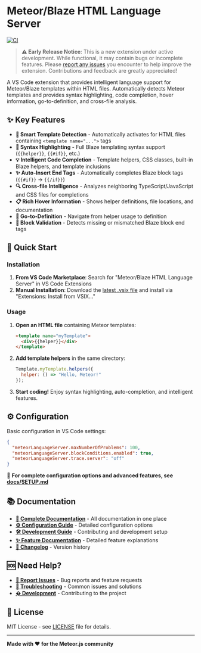 # Meteor/Blaze HTML Language Server

[![CI](https://github.com/ptbarnum4/meteor-blaze-vscode-language-server/actions/workflows/ci.yml/badge.svg)](https://github.com/ptbarnum4/meteor-blaze-vscode-language-server/actions/workflows/ci.yml)

> **⚠️ Early Release Notice**: This is a new extension under active development. While functional, it may contain bugs or incomplete features. Please [report any issues](https://github.com/ptbarnum4/meteor-blaze-vscode-language-server/issues) you encounter to help improve the extension. Contributions and feedback are greatly appreciated!

A VS Code extension that provides intelligent language support for Meteor/Blaze templates within HTML files. Automatically detects Meteor templates and provides syntax highlighting, code completion, hover information, go-to-definition, and cross-file analysis.

## ✨ Key Features

- **🎯 Smart Template Detection** - Automatically activates for HTML files containing `<template name="...">` tags
- **🎨 Syntax Highlighting** - Full Blaze templating syntax support (`{{helper}}`, `{{#if}}`, etc.)
- **💡 Intelligent Code Completion** - Template helpers, CSS classes, built-in Blaze helpers, and template inclusions
- **✨ Auto-Insert End Tags** - Automatically completes Blaze block tags (`{{#if}}` → `{{/if}}`)
- **🔍 Cross-file Intelligence** - Analyzes neighboring TypeScript/JavaScript and CSS files for completions
- **📋 Rich Hover Information** - Shows helper definitions, file locations, and documentation
- **🎯 Go-to-Definition** - Navigate from helper usage to definition
- **🚨 Block Validation** - Detects missing or mismatched Blaze block end tags

## 🚀 Quick Start

### Installation
1. **From VS Code Marketplace**: Search for "Meteor/Blaze HTML Language Server" in VS Code Extensions
2. **Manual Installation**: Download the [latest .vsix file](https://github.com/ptbarnum4/meteor-blaze-vscode-language-server/releases) and install via "Extensions: Install from VSIX..."

### Usage
1. **Open an HTML file** containing Meteor templates:
   ```html
   <template name="myTemplate">
     <div>{{helper}}</div>
   </template>
   ```

2. **Add template helpers** in the same directory:
   ```javascript
   Template.myTemplate.helpers({
     helper: () => "Hello, Meteor!"
   });
   ```

3. **Start coding!** Enjoy syntax highlighting, auto-completion, and intelligent features.

## ⚙️ Configuration

Basic configuration in VS Code settings:
```json
{
  "meteorLanguageServer.maxNumberOfProblems": 100,
  "meteorLanguageServer.blockConditions.enabled": true,
  "meteorLanguageServer.trace.server": "off"
}
```

📖 **For complete configuration options and advanced features, see [docs/SETUP.md](./docs/SETUP.md)**

## 📚 Documentation

- **[📖 Complete Documentation](./docs/README.md)** - All documentation in one place
- **[⚙️ Configuration Guide](./docs/SETUP.md)** - Detailed configuration options
- **[🛠️ Development Guide](./docs/development/DEVELOPMENT.md)** - Contributing and development setup
- **[✨ Feature Documentation](./docs/FEATURES.md)** - Detailed feature explanations
- **[📝 Changelog](./docs/CHANGELOG.md)** - Version history

## 🆘 Need Help?

- **[🐛 Report Issues](https://github.com/ptbarnum4/meteor-blaze-vscode-language-server/issues)** - Bug reports and feature requests
- **[🔧 Troubleshooting](./docs/SETUP.md#troubleshooting)** - Common issues and solutions
- **[� Development](./docs/development/DEVELOPMENT.md)** - Contributing to the project

## 📄 License

MIT License - see [LICENSE](./LICENSE) file for details.

---

**Made with ❤️ for the Meteor.js community**
